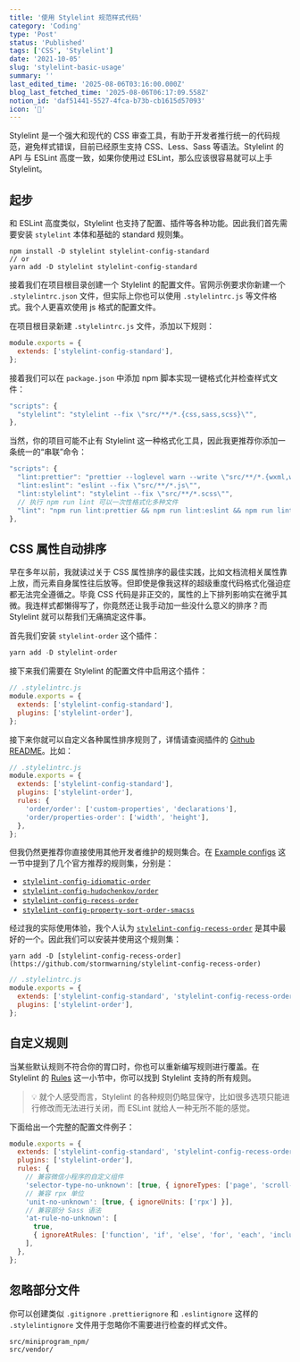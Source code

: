 ```yaml
---
title: '使用 Stylelint 规范样式代码'
category: 'Coding'
type: 'Post'
status: 'Published'
tags: ['CSS', 'Stylelint']
date: '2021-10-05'
slug: 'stylelint-basic-usage'
summary: ''
last_edited_time: '2025-08-06T03:16:00.000Z'
blog_last_fetched_time: '2025-08-06T06:17:09.558Z'
notion_id: 'daf51441-5527-4fca-b73b-cb1615d57093'
icon: '🎣'
---
```


Stylelint 是一个强大和现代的 CSS 审查工具，有助于开发者推行统一的代码规范，避免样式错误，目前已经原生支持 CSS、Less、Sass 等语法。Stylelint 的 API 与 ESLint 高度一致，如果你使用过 ESLint，那么应该很容易就可以上手 Stylelint。

## 起步

和 ESLint 高度类似，Stylelint 也支持了配置、插件等各种功能。因此我们首先需要安装 `stylelint` 本体和基础的 standard 规则集。

```shell
npm install -D stylelint stylelint-config-standard
// or
yarn add -D stylelint stylelint-config-standard
```

接着我们在项目根目录创建一个 Stylelint 的配置文件。官网示例要求你新建一个 `.stylelintrc.json` 文件，但实际上你也可以使用 `.stylelintrc.js` 等文件格式。我个人更喜欢使用 js 格式的配置文件。

在项目根目录新建 `.stylelintrc.js` 文件，添加以下规则：

```javascript
module.exports = {
  extends: ['stylelint-config-standard'],
};
```

接着我们可以在 `package.json` 中添加 npm 脚本实现一键格式化并检查样式文件：

```javascript
"scripts": {
  "stylelint": "stylelint --fix \"src/**/*.{css,sass,scss}\"",
},
```

当然，你的项目可能不止有 Stylelint 这一种格式化工具，因此我更推荐你添加一条统一的“串联”命令：

```javascript
"scripts": {
  "lint:prettier": "prettier --loglevel warn --write \"src/**/*.{wxml,wxss,scss,wxs,json,md}\"",
  "lint:eslint": "eslint --fix \"src/**/*.js\"",
  "lint:stylelint": "stylelint --fix \"src/**/*.scss\"",
  // 执行 npm run lint 可以一次性格式化多种文件
  "lint": "npm run lint:prettier && npm run lint:eslint && npm run lint:stylelint",
},
```

## CSS 属性自动排序

早在多年以前，我就读过关于 CSS 属性排序的最佳实践，比如文档流相关属性靠上放，而元素自身属性往后放等。但即使是像我这样的超级重度代码格式化强迫症都无法完全遵循之。毕竟 CSS 代码是非正交的，属性的上下排列影响实在微乎其微。我连样式都懒得写了，你竟然还让我手动加一些没什么意义的排序？而 Stylelint 就可以帮我们无痛搞定这件事。

首先我们安装 `stylelint-order` 这个插件：

```javascript
yarn add -D stylelint-order
```

接下来我们需要在 Stylelint 的配置文件中启用这个插件：

```javascript
// .stylelintrc.js
module.exports = {
  extends: ['stylelint-config-standard'],
  plugins: ['stylelint-order'],
};
```

接下来你就可以自定义各种属性排序规则了，详情请查阅插件的 [Github README](https://github.com/hudochenkov/stylelint-order)。比如：

```javascript
// .stylelintrc.js
module.exports = {
  extends: ['stylelint-config-standard'],
  plugins: ['stylelint-order'],
  rules: {
    'order/order': ['custom-properties', 'declarations'],
    'order/properties-order': ['width', 'height'],
  },
};
```

但我仍然更推荐你直接使用其他开发者维护的规则集合。在 [Example configs](https://github.com/hudochenkov/stylelint-order#example-configs) 这一节中提到了几个官方推荐的规则集，分别是：

- [`stylelint-config-idiomatic-order`](https://github.com/ream88/stylelint-config-idiomatic-order)
- [`stylelint-config-hudochenkov/order`](https://github.com/hudochenkov/stylelint-config-hudochenkov/blob/master/order.js)
- [`stylelint-config-recess-order`](https://github.com/stormwarning/stylelint-config-recess-order)
- [`stylelint-config-property-sort-order-smacss`](https://github.com/cahamilton/stylelint-config-property-sort-order-smacss)

经过我的实际使用体验，我个人认为 [`stylelint-config-recess-order`](https://github.com/stormwarning/stylelint-config-recess-order) 是其中最好的一个。因此我们可以安装并使用这个规则集：

```shell
yarn add -D [stylelint-config-recess-order](https://github.com/stormwarning/stylelint-config-recess-order)
```

```javascript
// .stylelintrc.js
module.exports = {
  extends: ['stylelint-config-standard', 'stylelint-config-recess-order'],
  plugins: ['stylelint-order'],
};
```

## 自定义规则

当某些默认规则不符合你的胃口时，你也可以重新编写规则进行覆盖。在 Stylelint 的 [Rules](https://stylelint.io/user-guide/rules/list/) 这一小节中，你可以找到 Stylelint 支持的所有规则。

> 💡 就个人感受而言，Stylelint 的各种规则仍略显保守，比如很多选项只能进行修改而无法进行关闭，而 ESLint 就给人一种无所不能的感觉。

下面给出一个完整的配置文件例子：

```javascript
module.exports = {
  extends: ['stylelint-config-standard', 'stylelint-config-recess-order'],
  plugins: ['stylelint-order'],
  rules: {
    // 兼容微信小程序的自定义组件
    'selector-type-no-unknown': [true, { ignoreTypes: ['page', 'scroll-view', 'block'] }],
    // 兼容 rpx 单位
    'unit-no-unknown': [true, { ignoreUnits: ['rpx'] }],
    // 兼容部分 Sass 语法
    'at-rule-no-unknown': [
      true,
      { ignoreAtRules: ['function', 'if', 'else', 'for', 'each', 'include', 'mixin', 'return'] },
    ],
  },
};
```

## 忽略部分文件

你可以创建类似 `.gitignore` `.prettierignore` 和 `.eslintignore` 这样的 `.stylelintignore` 文件用于忽略你不需要进行检查的样式文件。

```text
src/miniprogram_npm/
src/vendor/
```
